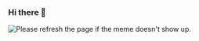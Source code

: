### Hi there 👋

<img src='https://random-memer.herokuapp.com/' title="Meme" alt="Please refresh the page if the meme doesn't show up.">
